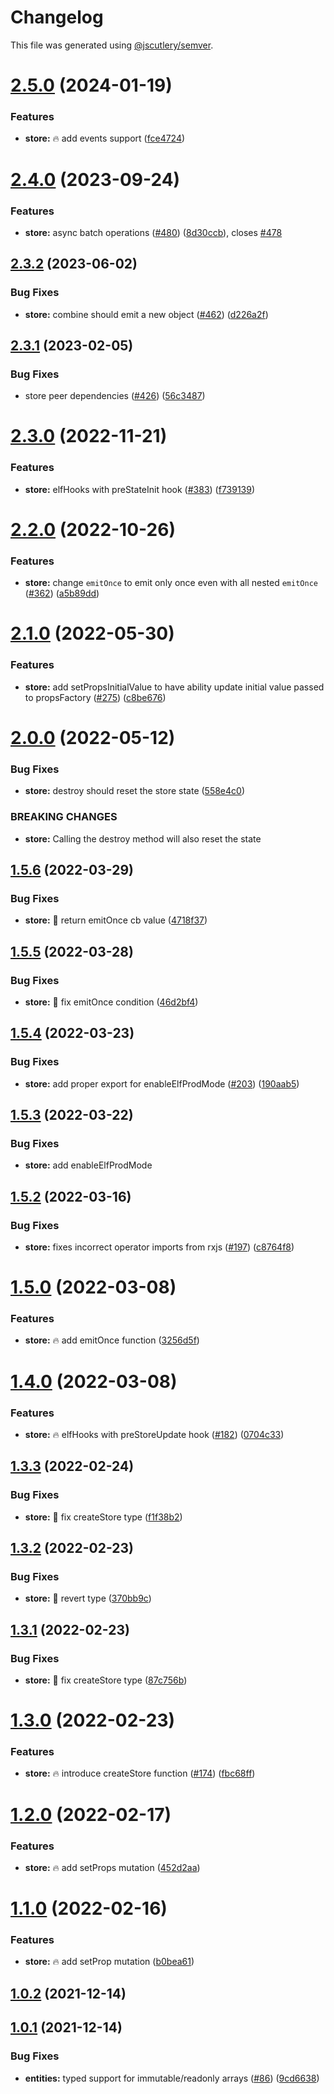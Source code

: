 # Changelog

This file was generated using [@jscutlery/semver](https://github.com/jscutlery/semver).

# [2.5.0](https://github-personal/ngneat/elf/compare/store-2.4.0...store-2.5.0) (2024-01-19)

### Features

- **store:** 🔥 add events support ([fce4724](https://github-personal/ngneat/elf/commit/fce47245e72393d9354a4e431ab04db15a48c058))

# [2.4.0](https://github.com/ngneat/elf/compare/store-2.3.2...store-2.4.0) (2023-09-24)

### Features

- **store:** async batch operations ([#480](https://github.com/ngneat/elf/issues/480)) ([8d30ccb](https://github.com/ngneat/elf/commit/8d30ccb1be0ff9007be26a8b8c960cbce22a40be)), closes [#478](https://github.com/ngneat/elf/issues/478)

## [2.3.2](https://github-personal/ngneat/elf/compare/store-2.3.1...store-2.3.2) (2023-06-02)

### Bug Fixes

- **store:** combine should emit a new object ([#462](https://github-personal/ngneat/elf/issues/462)) ([d226a2f](https://github-personal/ngneat/elf/commit/d226a2f8d0823b9b1c130008b10bba34c7b9727c))

## [2.3.1](https://github-personal/ngneat/elf/compare/store-2.3.0...store-2.3.1) (2023-02-05)

### Bug Fixes

- store peer dependencies ([#426](https://github-personal/ngneat/elf/issues/426)) ([56c3487](https://github-personal/ngneat/elf/commit/56c3487fdee997bb63089ba37b10ddd37576891c))

# [2.3.0](https://github-personal/ngneat/elf/compare/store-2.2.0...store-2.3.0) (2022-11-21)

### Features

- **store:** elfHooks with preStateInit hook ([#383](https://github-personal/ngneat/elf/issues/383)) ([f739139](https://github-personal/ngneat/elf/commit/f73913942396a68163597d90436181f5d04b0307))

# [2.2.0](https://github.com/ngneat/elf/compare/store-2.1.0...store-2.2.0) (2022-10-26)

### Features

- **store:** change `emitOnce` to emit only once even with all nested `emitOnce` ([#362](https://github.com/ngneat/elf/issues/362)) ([a5b89dd](https://github.com/ngneat/elf/commit/a5b89ddbac3b4766d7dd5d3ab91a974bfd52b5a8))

# [2.1.0](https://github.com/ngneat/elf/compare/store-2.0.0...store-2.1.0) (2022-05-30)

### Features

- **store:** add setPropsInitialValue to have ability update initial value passed to propsFactory ([#275](https://github.com/ngneat/elf/issues/275)) ([c8be676](https://github.com/ngneat/elf/commit/c8be676dbf8418bb075630ef049f5c16c86bb1f5))

# [2.0.0](https://github.com/ngneat/elf/compare/store-1.5.6...store-2.0.0) (2022-05-12)

### Bug Fixes

- **store:** destroy should reset the store state ([558e4c0](https://github.com/ngneat/elf/commit/558e4c0e24b63ddfbe35162725d6c7bcc24d45a0))

### BREAKING CHANGES

- **store:** Calling the destroy method will also reset the state

## [1.5.6](https://github.com/ngneat/elf/compare/store-1.5.5...store-1.5.6) (2022-03-29)

### Bug Fixes

- **store:** 🐞 return emitOnce cb value ([4718f37](https://github.com/ngneat/elf/commit/4718f3766b0c89851b506301a9c6c1c4be52ddb9))

## [1.5.5](https://github.com/ngneat/elf/compare/store-1.5.4...store-1.5.5) (2022-03-28)

### Bug Fixes

- **store:** 🐞 fix emitOnce condition ([46d2bf4](https://github.com/ngneat/elf/commit/46d2bf4a7f284ae117783330ab44857a918fad1e))

## [1.5.4](https://github.com/ngneat/elf/compare/store-1.5.3...store-1.5.4) (2022-03-23)

### Bug Fixes

- **store:** add proper export for enableElfProdMode ([#203](https://github.com/ngneat/elf/issues/203)) ([190aab5](https://github.com/ngneat/elf/commit/190aab5df8cdabe4f39e6d7481fa596e35715a62))

## [1.5.3](https://github.com/ngneat/elf/compare/store-1.5.2...store-1.5.3) (2022-03-22)

### Bug Fixes

- **store:** add enableElfProdMode

## [1.5.2](https://github.com/ngneat/elf/compare/store-1.5.0...store-1.5.2) (2022-03-16)

### Bug Fixes

- **store:** fixes incorrect operator imports from rxjs ([#197](https://github.com/ngneat/elf/issues/197)) ([c8764f8](https://github.com/ngneat/elf/commit/c8764f8ae04bbe5aa89520f329461232d90f7d88))

# [1.5.0](https://github.com/ngneat/elf/compare/store-1.4.0...store-1.5.0) (2022-03-08)

### Features

- **store:** 🔥 add emitOnce function ([3256d5f](https://github.com/ngneat/elf/commit/3256d5fbd1603ded8365c01c518862b3b6d6f3bf))

# [1.4.0](https://github.com/ngneat/elf/compare/store-1.3.3...store-1.4.0) (2022-03-08)

### Features

- **store:** 🔥 elfHooks with preStoreUpdate hook ([#182](https://github.com/ngneat/elf/issues/182)) ([0704c33](https://github.com/ngneat/elf/commit/0704c3399c58008fa33702276943832a54d5dd49))

## [1.3.3](https://github.com/ngneat/elf/compare/store-1.3.2...store-1.3.3) (2022-02-24)

### Bug Fixes

- **store:** 🐞 fix createStore type ([f1f38b2](https://github.com/ngneat/elf/commit/f1f38b26157ca237c1cb60f67ce055bab627fef7))

## [1.3.2](https://github.com/ngneat/elf/compare/store-1.3.1...store-1.3.2) (2022-02-23)

### Bug Fixes

- **store:** 🐞 revert type ([370bb9c](https://github.com/ngneat/elf/commit/370bb9cfb33b98dd88058469297e070ddaf2f83d))

## [1.3.1](https://github.com/ngneat/elf/compare/store-1.3.0...store-1.3.1) (2022-02-23)

### Bug Fixes

- **store:** 🐞 fix createStore type ([87c756b](https://github.com/ngneat/elf/commit/87c756b79c47cc0d225f3bc4633ae50a3363ef9e))

# [1.3.0](https://github.com/ngneat/elf/compare/store-1.2.0...store-1.3.0) (2022-02-23)

### Features

- **store:** 🔥 introduce createStore function ([#174](https://github.com/ngneat/elf/issues/174)) ([fbc68ff](https://github.com/ngneat/elf/commit/fbc68ff1dd91190486a74dea9637ce34a47fb9ea))

# [1.2.0](https://github.com/ngneat/elf/compare/store-1.1.0...store-1.2.0) (2022-02-17)

### Features

- **store:** 🔥 add setProps mutation ([452d2aa](https://github.com/ngneat/elf/commit/452d2aa56df7097aff4b387eee97702b0b1c4f24))

# [1.1.0](https://github.com/ngneat/elf/compare/store-1.0.2...store-1.1.0) (2022-02-16)

### Features

- **store:** 🔥 add setProp mutation ([b0bea61](https://github.com/ngneat/elf/commit/b0bea61e67e476559a58ce35018460f8bfac68fb))

## [1.0.2](https://github.com/ngneat/elf/compare/store-1.0.1...store-1.0.2) (2021-12-14)

## [1.0.1](https://github.com/ngneat/elf/compare/store-1.0.0...store-1.0.1) (2021-12-14)

### Bug Fixes

- **entities:** typed support for immutable/readonly arrays ([#86](https://github.com/ngneat/elf/issues/86)) ([9cd6638](https://github.com/ngneat/elf/commit/9cd66381b7b9562eda10c52cd63bc19017ec8bbb))
